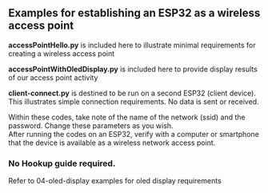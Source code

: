 ## Examples for establishing an ESP32 as a wireless access point

**accessPointHello.py** is included here to illustrate minimal requirements for creating a wireless access point

**accessPointWithOledDisplay.py** is included here to provide display results of our access point activity

**client-connect.py** is destined to be run on a second ESP32 (client device). This illustrates simple connection requirements. No data is sent or received.

Within these codes, take note of the name of the network (ssid) and the password. Change these parameters as you wish. <br />
After running the codes on an ESP32, verify with a computer or smartphone that the device is available as a wireless network access point.

### No Hookup guide required. 

Refer to 04-oled-display examples for oled display requirements

